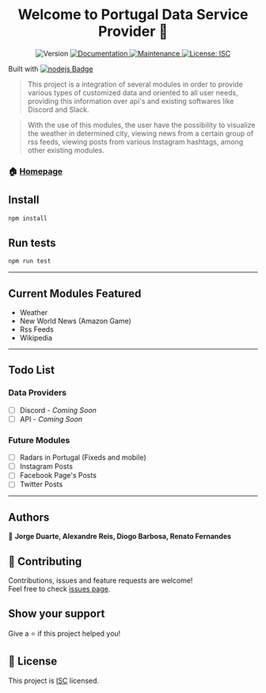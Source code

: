 <h1 align="center">Welcome to Portugal Data Service Provider 👋</h1>
<p align="center">
  <img alt="Version" src="https://img.shields.io/badge/version-(1.0.0)-blue.svg?cacheSeconds=2592000" />
  <a href="https://github.com/jorgermduarte/discord-portugal-info-bot#readme" target="_blank">
    <img alt="Documentation" src="https://img.shields.io/badge/documentation-yes-brightgreen.svg" />
  </a>
  <a href="https://github.com/jorgermduarte/discord-portugal-info-bot/graphs/commit-activity" target="_blank">
    <img alt="Maintenance" src="https://img.shields.io/badge/Maintained%3F-yes-green.svg" />
  </a>
  <a href="https://github.com/jorgermduarte/discord-portugal-info-bot/blob/master/LICENSE" target="_blank">
    <img alt="License: ISC" src="https://img.shields.io/github/license//PortugalDataServiceProvider" />
  </a>
</p>

Built with [![nodejs Badge](https://img.shields.io/badge/-Node.js-A9A9A9?style=flat-square&logo=Javascript&logoColor=black)](Node.js)

> This project is a integration of several modules in order to provide various types of customized data and oriented to all user needs, providing this information over api's and existing softwares like Discord and Slack.


> With the use of this modules, the user have the possibility to visualize the weather in determined city, viewing news from a certain group of rss feeds, viewing posts from various Instagram hashtags, among other existing modules.

### 🏠 [Homepage](https://github.com/jorgermduarte/discord-portugal-info-bot#readme)

## Install

```sh
npm install
```

## Run tests

```sh
npm run test
```

---

## Current Modules Featured
- Weather
- New World News (Amazon Game)
- Rss Feeds
- Wikipedia

---

## Todo List
### Data Providers 

- [ ] Discord - _Coming Soon_
- [ ] API - _Coming Soon_

### Future Modules

- [ ] Radars in Portugal (Fixeds and mobile)
- [ ] Instagram Posts
- [ ] Facebook Page's Posts
- [ ] Twitter Posts

---


## Authors

👤 **Jorge Duarte, Alexandre Reis, Diogo Barbosa, Renato Fernandes**

## 🤝 Contributing

Contributions, issues and feature requests are welcome!<br />Feel free to check [issues page](https://github.com/jorgermduarte/discord-portugal-info-bot/issues). 

## Show your support

Give a ⭐️ if this project helped you!

## 📝 License

This project is [ISC](https://github.com/jorgermduarte/discord-portugal-info-bot/blob/master/LICENSE) licensed.
